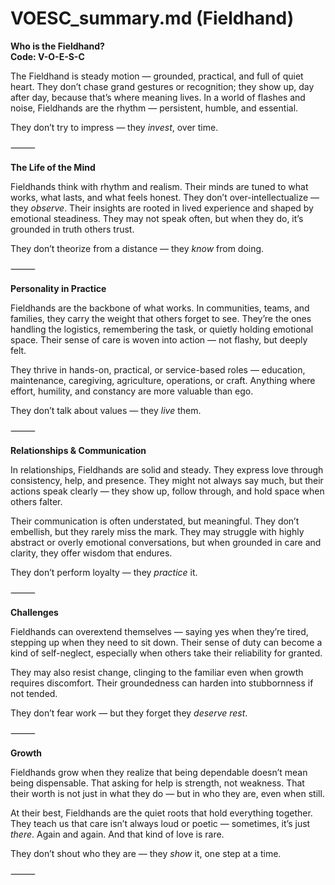# VOESC_summary.md (Fieldhand)

**Who is the Fieldhand?**  
**Code: V-O-E-S-C**

The Fieldhand is steady motion — grounded, practical, and full of quiet heart. They don’t chase grand gestures or recognition; they show up, day after day, because that’s where meaning lives. In a world of flashes and noise, Fieldhands are the rhythm — persistent, humble, and essential.

They don’t try to impress — they *invest*, over time.

⸻

**The Life of the Mind**

Fieldhands think with rhythm and realism. Their minds are tuned to what works, what lasts, and what feels honest. They don’t over-intellectualize — they *observe*. Their insights are rooted in lived experience and shaped by emotional steadiness. They may not speak often, but when they do, it’s grounded in truth others trust.

They don’t theorize from a distance — they *know* from doing.

⸻

**Personality in Practice**

Fieldhands are the backbone of what works. In communities, teams, and families, they carry the weight that others forget to see. They’re the ones handling the logistics, remembering the task, or quietly holding emotional space. Their sense of care is woven into action — not flashy, but deeply felt.

They thrive in hands-on, practical, or service-based roles — education, maintenance, caregiving, agriculture, operations, or craft. Anything where effort, humility, and constancy are more valuable than ego.

They don’t talk about values — they *live* them.

⸻

**Relationships & Communication**

In relationships, Fieldhands are solid and steady. They express love through consistency, help, and presence. They might not always say much, but their actions speak clearly — they show up, follow through, and hold space when others falter.

Their communication is often understated, but meaningful. They don’t embellish, but they rarely miss the mark. They may struggle with highly abstract or overly emotional conversations, but when grounded in care and clarity, they offer wisdom that endures.

They don’t perform loyalty — they *practice* it.

⸻

**Challenges**

Fieldhands can overextend themselves — saying yes when they’re tired, stepping up when they need to sit down. Their sense of duty can become a kind of self-neglect, especially when others take their reliability for granted.

They may also resist change, clinging to the familiar even when growth requires discomfort. Their groundedness can harden into stubbornness if not tended.

They don’t fear work — but they forget they *deserve rest*.

⸻

**Growth**

Fieldhands grow when they realize that being dependable doesn’t mean being dispensable. That asking for help is strength, not weakness. That their worth is not just in what they do — but in who they are, even when still.

At their best, Fieldhands are the quiet roots that hold everything together. They teach us that care isn’t always loud or poetic — sometimes, it’s just *there*. Again and again. And that kind of love is rare.

They don’t shout who they are — they *show* it, one step at a time.

⸻
